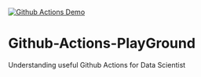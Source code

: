 [![Github Actions Demo](https://github.com/V-Sher/Github-Actions-PlayGround/actions/workflows/hello_and_bye.yml/badge.svg?branch=hello-world)](https://github.com/V-Sher/Github-Actions-PlayGround/actions/workflows/hello_and_bye.yml)

# Github-Actions-PlayGround
Understanding useful Github Actions for Data Scientist


